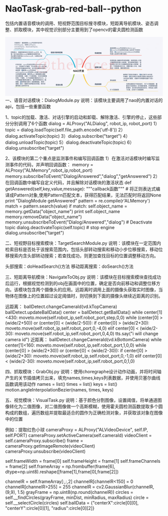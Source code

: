 # NaoTask-grab-red-ball--python
包括内置语音模块的调用、短视野范围目标搜寻模块，短距离导航模块、姿态调整、抓取模块，其中视觉识别部分主要用到了opencv的霍夫圆检测函数

![IMAGE1](https://github.com/Xiaomeng-X/NaoTask-grab-red-ball--python/blob/master/NAO开发思维导图.png)
一、语音对话模块：DialogModule.py 说明：该模块主要调用了nao的内置对话的api，包括一些重要函数

1、topic的加载、激活、对话引擎的启动和卸载、解除激活、引擎的停止，这些部分分别调用了6个函数 dialog = ALProxy("ALDialog", robot_ip, robot_port) 1）topic = dialog.loadTopic(self.file_path.encode('utf-8')) 2）dialog.activateTopic(topic) 3）dialog.subscribe("target") 4）dialog.unloadTopic(topic) 5）dialog.deactivateTopic(topic) 6）dialog.unsubscribe("target")

2、该模块的第二个重点是监测事件和编写回调函数 1）在激活对话模块时编写监测事件的代码，并声明回调函数： memory = ALProxy("ALMemory",robot_ip,robot_port) memory.subscribeToEvent("Dialog/Answered","dialog","getAnswered") 2）在回调函数中编写自定义代码，并且解除对话模块的激活状态 def getAnswered(self,key,value,message): """callback函数""" # 将正则表达式编译成Pattern对象,使用Pattern匹配文本，获得匹配结果，无法匹配时将返回None print "DialogModule getAnswered" pattern = re.compile(r'ALMemory') match = pattern.search(value) if match: self.object_name = memory.getData("object_name") print self.object_name memory.removeData("object_name") memory.unsubscribeToEvent("Dialog/Answered","dialog") # Deactivate topic dialog.deactivateTopic(self.topic) # stop engine dialog.unsubscribe("target")

二、短视野目标搜索模块：TargetSearchModule.py 说明：该模块在一定范围内检索目标是否处于该搜索范围内，包括头部转动搜索和移动小步位移搜索，移动位移搜索内含头部转动搜索；若查找成功，则更加查找目标的位置调整移动方向。

头部搜索：doHeadSearch()方法 移动距离搜索：doSearch()方法

三、短距离导航模块：NavigateToObj.py 说明：该模块在目标搜索模块查找成功后运行，根据视觉检测到的obj在画面中的位置，确定是否向前移动和调整位移方向。该模块包含两个摄像头的应用。远距离时调用上面的摄像头获取实时图像，当物体在图像上的位置超过设定阈值时，则切换到下面的摄像头继续近距离的识别。

远距离： ballDetect.changeCameraId(vd.kTopCamera) ballDetect.updateBallData() center = ballDetect.getBallData() while center[1]<430: moveto.move(self.robot_ip,self.robot_port,step,0,0) while (center[0] > (wide/2+50)) or (center[0] < (wide/2-50)): if center[0] > (wide/2+30): moveto.move(self.robot_ip,self.robot_port,0,-4,0) elif center[0] < (wide/2-30): moveto.move(self.robot_ip,self.robot_port,0,4,0) tts.say("i will change camera id") 近距离： ballDetect.changeCameraId(vd.kBottomCamera) while center[1]<160: moveto.move(self.robot_ip,self.robot_port,1,0,0) while (center[0] > (wide/2+30)) or (center[0] < (wide/2-30)): if center[0] > (wide/2+30): moveto.move(self.robot_ip,self.robot_port,0,-1,0) elif center[0] < (wide/2-30): moveto.move(self.robot_ip,self.robot_port,0,1,0)

四、抓取模块：GrabObj.py 说明：使用choregraphe设计动作动画，并将时间轴产生的关节插值拷贝出来，填充names,times,keys列表数据，并使用贝塞尔曲线函数调用该动作 names = list() times = list() keys = list() motion.angleInterpolationBezier(names, times, keys)

五、视觉模块：VisualTask.py 说明：基于颜色分割图像，设置阈值，将单通道图像转化为二值图像，对二值图像做一个高斯模糊，使用霍夫圆检测函数提取多个圆构成的数组，遍历数组并提取最适合的圆作为正确检测对象，并获取该对象在图像中的位置

例如：提取红色小球 cameraProxy = ALProxy("ALVideoDevice", self.IP, self.PORT) cameraProxy.setActiveCamera(self.cameraId) videoClient = self.cameraProxy.subscribe() frame = cameraProxy.getImageRemote(videoClient) cameraProxy.unsubscribe(videoClient)

self.frameWidth = frame[0] self.frameHeight = frame[1] self.frameChannels = frame[2] self.frameArray = np.frombuffer(frame[6], dtype=np.uint8).reshape([frame[1],frame[0],frame[2]])

channelR = self.frameArray[:,:,2] channelR[channelR<150] = 0 channelR[channelR>255] = 255 channelR = cv2.GaussianBlur(channelR, (9,9), 1.5) grayFrame = np.uint8(np.round(channelR)) circles = self.__findCircles(grayFrame, minDist, minRadius, maxRadius) circle = self.__selectCircle(circles) self.ballData = {"centerX":circle[0][0], "centerY":circle[0][1], "radius":circle[0][2]}
